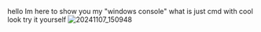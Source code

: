 hello Im here to show you my "windows console" what is just cmd with cool look try it yourself
![20241107_150948](https://github.com/user-attachments/assets/6454f324-28d9-4f9d-9c83-ebe03df7a99e)
